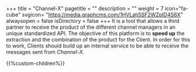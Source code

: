 +++
title = "Channel-X"
pagetitle = ""
description = ""
weight = 7
icon="fa-cube"
svgicon= "https://media.graphcms.com/1HVLatj5SF2WZpID4S6X"
alwaysopen = false
isDirectory = false
+++
It is a tool that allows a third partner to receive the product of the different channel managers in an unique standardized API. The objective of this platform is to **speed up** the extraction and the combination of the product for the Client. In order for this to work, Clients should build up an internal service to be able to receive the messages sent from *Channel-X*.

{{%custom-children%}}

